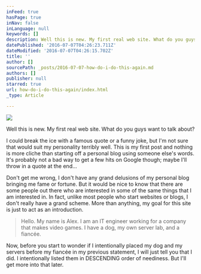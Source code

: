```yaml
---
inFeed: true
hasPage: true
inNav: false
inLanguage: null
keywords: []
description: Well this is new. My first real web site. What do you guys want to talk about?
datePublished: '2016-07-07T04:26:23.711Z'
dateModified: '2016-07-07T04:26:15.702Z'
title: ''
author: []
sourcePath: _posts/2016-07-07-how-do-i-do-this-again.md
authors: []
publisher: null
starred: true
url: how-do-i-do-this-again/index.html
_type: Article

---
```

![](https://the-grid-user-content.s3-us-west-2.amazonaws.com/40f0733c-f68a-4a9c-8219-7d20b98ac045.jpg)

Well this is new. My first real web site. What do you guys want to talk about?

I could break the ice with a famous quote or a funny joke, but I'm not sure that would suit my personality terribly well. This is my first post and nothing is more cliche than starting off a personal blog using someone else's words. It's probably not a bad way to get a few hits on Google though; maybe I'll throw in a quote at the end...

Don't get me wrong, I don't have any grand delusions of my personal blog bringing me fame or fortune. But it would be nice to know that there are some people out there who are interested in some of the same things that I am interested in. In fact, unlike most people who start websites or blogs, I don't really have a grand scheme. More than anything, my goal for this site is just to act as an introduction. 
> 
> Hello. My name is Alex. I am an IT engineer working for a company that makes video games. I have a dog, my own server lab, and a fiancée.

Now, before you start to wonder if I intentionally placed my dog and my servers before my fiancée in my previous statement, I will just tell you that I did. I intentionally listed them in DESCENDING order of neediness. But I'll get more into that later.